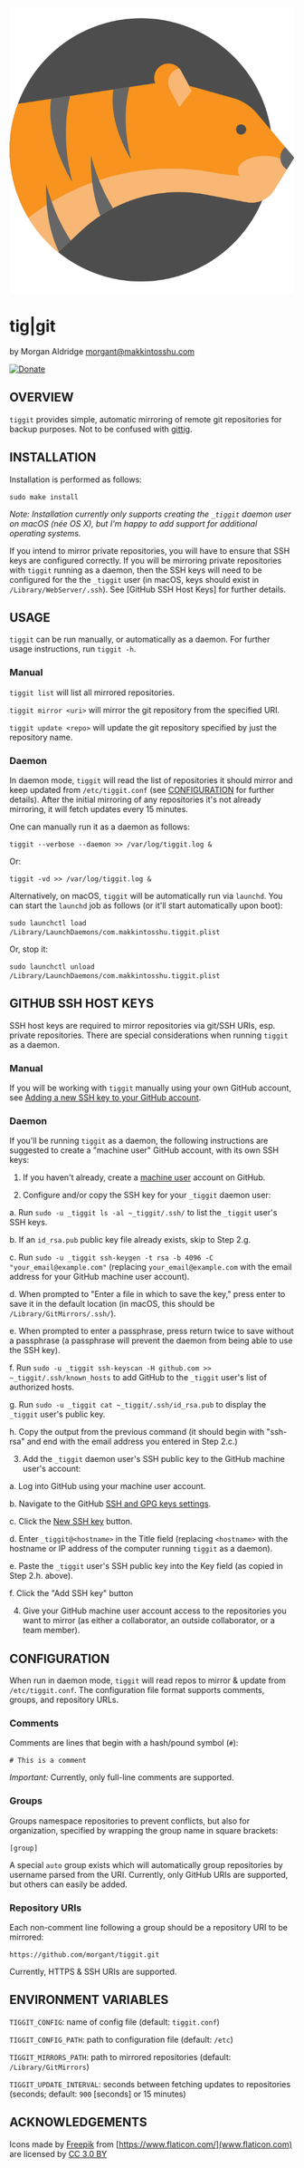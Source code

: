![tiger](docs/tiger.svg)

# tig|git
by Morgan Aldridge <morgant@makkintosshu.com>

[![Donate](https://img.shields.io/badge/Donate-PayPal-green.svg)](https://www.paypal.com/cgi-bin/webscr?cmd=_donations&business=DBY3R8ARLDELE&currency_code=USD&source=url)

## OVERVIEW

`tiggit` provides simple, automatic mirroring of remote git repositories for backup purposes. Not to be confused with [gittig](https://github.com/tuler/gittig).

## INSTALLATION

Installation is performed as follows:

    sudo make install

_Note: Installation currently only supports creating the `_tiggit` daemon user on macOS (née OS X), but I'm happy to add support for additional operating systems._

If you intend to mirror private repositories, you will have to ensure that SSH keys are configured correctly. If you will be mirroring private repositories with `tiggit` running as a daemon, then the SSH keys will need to be configured for the the `_tiggit` user (in macOS, keys should exist in `/Library/WebServer/.ssh`). See [GitHub SSH Host Keys] for further details.

## USAGE

`tiggit` can be run manually, or automatically as a daemon. For further usage instructions, run `tiggit -h`.

### Manual

`tiggit list` will list all mirrored repositories.

`tiggit mirror <uri>` will mirror the git repository from the specified URI.

`tiggit update <repo>` will update the git repository specified by just the repository name.

### Daemon

In daemon mode, `tiggit` will read the list of repositories it should mirror and keep updated from `/etc/tiggit.conf` (see [CONFIGURATION](#CONFIGURATION) for further details). After the initial mirroring of any repositories it's not already mirroring, it will fetch updates every 15 minutes.

One can manually run it as a daemon as follows:

    tiggit --verbose --daemon >> /var/log/tiggit.log &

Or:

    tiggit -vd >> /var/log/tiggit.log &

Alternatively, on macOS, `tiggit` will be automatically run via `launchd`. You can start the `launchd` job as follows (or it'll start automatically upon boot):

    sudo launchctl load /Library/LaunchDaemons/com.makkintosshu.tiggit.plist

Or, stop it:

    sudo launchctl unload /Library/LaunchDaemons/com.makkintosshu.tiggit.plist

## GITHUB SSH HOST KEYS

SSH host keys are required to mirror repositories via git/SSH URIs, esp. private repositories. There are special considerations when running `tiggit` as a daemon.

### Manual

If you will be working with `tiggit` manually using your own GitHub account, see [Adding a new SSH key to your GitHub account](https://help.github.com/en/articles/adding-a-new-ssh-key-to-your-github-account).

### Daemon

If you'll be running `tiggit` as a daemon, the following instructions are suggested to create a "machine user" GitHub account, with its own SSH keys:

1. If you haven't already, create a [machine user](https://developer.github.com/v3/guides/managing-deploy-keys/#machine-users) account on GitHub.

2. Configure and/or copy the SSH key for your `_tiggit` daemon user:

  a. Run `sudo -u _tiggit ls -al ~_tiggit/.ssh/` to list the `_tiggit` user's SSH keys.

  b. If an `id_rsa.pub` public key file already exists, skip to Step 2.g.

  c. Run `sudo -u _tiggit ssh-keygen -t rsa -b 4096 -C "your_email@example.com"` (replacing `your_email@example.com` with the email address for your GitHub machine user account).

  d. When prompted to "Enter a file in which to save the key," press enter to save it in the default location (in macOS, this should be `/Library/GitMirrors/.ssh/`).

  e. When prompted to enter a passphrase, press return twice to save without a passphrase (a passphrase will prevent the daemon from being able to use the SSH key).

  f. Run `sudo -u _tiggit ssh-keyscan -H github.com >> ~_tiggit/.ssh/known_hosts` to add GitHub to the `_tiggit` user's list of authorized hosts.

  g. Run `sudo -u _tiggit cat ~_tiggit/.ssh/id_rsa.pub` to display the `_tiggit` user's public key.

  h. Copy the output from the previous command (it should begin with "ssh-rsa" and end with the email address you entered in Step 2.c.)

3. Add the `_tiggit` daemon user's SSH public key to the GitHub machine user's account:

  a. Log into GitHub using your machine user account.

  b. Navigate to the GitHub [SSH and GPG keys settings](https://github.com/settings/keys).

  c. Click the [New SSH key](https://github.com/settings/ssh/new) button.

  d. Enter `_tiggit@<hostname>` in the Title field (replacing `<hostname>` with the hostname or IP address of the computer running `tiggit` as a daemon).

  e. Paste the `_tiggit` user's SSH public key into the Key field (as copied in Step 2.h. above).

  f. Click the "Add SSH key" button

4. Give your GitHub machine user account access to the repositories you want to mirror (as either a collaborator, an outside collaborator, or a team member).

## CONFIGURATION

When run in daemon mode, `tiggit` will read repos to mirror & update from `/etc/tiggit.conf`. The configuration file format supports comments, groups, and repository URLs.

### Comments

Comments are lines that begin with a hash/pound symbol (`#`):

    # This is a comment

_Important:_ Currently, only full-line comments are supported.

### Groups

Groups namespace repositories to prevent conflicts, but also for organization, specified by wrapping the group name in square brackets:

    [group]

A special `auto` group exists which will automatically group repositories by username parsed from the URI. Currently, only GitHub URIs are supported, but others can easily be added.

### Repository URIs

Each non-comment line following a group should be a repository URI to be mirrored:

    https://github.com/morgant/tiggit.git

Currently, HTTPS & SSH URIs are supported.

## ENVIRONMENT VARIABLES

`TIGGIT_CONFIG`: name of config file (default: `tiggit.conf`)

`TIGGIT_CONFIG_PATH`: path to configuration file (default: `/etc`)

`TIGGIT_MIRRORS_PATH`: path to mirrored repositories (default: `/Library/GitMirrors`)

`TIGGIT_UPDATE_INTERVAL`: seconds between fetching updates to repositories (seconds; default: `900` [seconds] or 15 minutes)

## ACKNOWLEDGEMENTS

Icons made by [Freepik](https://www.freepik.com/) from [https://www.flaticon.com/](www.flaticon.com) are licensed by [CC 3.0 BY](http://creativecommons.org/licenses/by/3.0/)